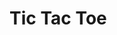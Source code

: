 <html>
    <head>
    </head>
    <body>
      <h1> Tic Tac Toe </h1>
      <!-- React -->
       <div id="like_button_container"></div>
       <script src="https://unpkg.com/react@17/umd/react.development.js" crossorigin></script>
       <script src="https://unpkg.com/react-dom@17/umd/react-dom.development.js" crossorigin></script>
       <script src="like_button.js"></script>
    </body>
</html>
